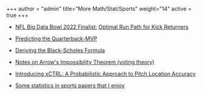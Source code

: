 +++
author = "admin"
title="More Math/Stat/Sports"
weight="14"
active = true
+++

<!--- 
* [NFL Big Data Bowl 2025 Finalist:](https://operations.nfl.com/gameday/analytics/big-data-bowl/2025-big-data-bowl-finalists/) [Safety Entropy](https://www.kaggle.com/code/colejacobson/safety-entropy)
    * [slides](pdf/talks/slides_BigDataBowl2025_SafetyEntropy.pdf)
-->

<!--- # LOCAL VERSION OF THE BDB ENTRY
[Safety Entropy](pdf/safety_entropy_local/safety_entropy.html)
-->

<!---
[NFL Big Data Bowl 2025:](https://www.kaggle.com/competitions/nfl-big-data-bowl-2025)
-->

* [NFL Big Data Bowl 2022 Finalist:](https://operations.nfl.com/gameday/analytics/big-data-bowl/2022-big-data-bowl-video-gallery-recap) [Optimal Run Path for Kick Returners](https://www.kaggle.com/code/tainguyen7597/optimal-run-path-for-kick-returners)

* [Predicting the Quarterback-MVP](pdf/RyansArticles/qbmvp.pdf)

* [Deriving the Black-Scholes Formula](pdf/RyansArticles/BlackScholes.pdf)

* [Notes on Arrow's Impossibility Theorem (voting theory)](pdf/RyansArticles/Arrows_Impossibility_Theorem.pdf)

* [Introducing xCTRL: A Probabilistic Approach to Pitch Location Accuracy](https://wsb.wharton.upenn.edu/introducing-xctrl-a-probabilistic-approach-to-pitch-location-accuracy/)

<!---
* [Some books and papers that I enjoy(/books_and_papers/)
--->

* [Some statistics in sports papers that I enjoy](/statistics_in_sports_papers/)


